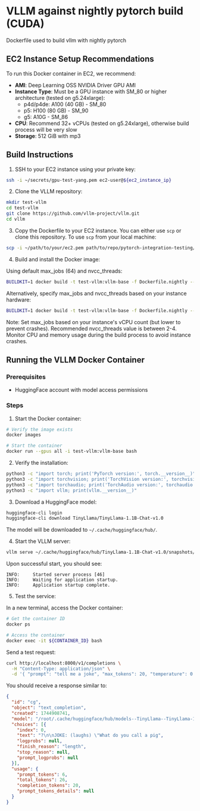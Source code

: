 # VLLM against nightly pytorch build (CUDA)
Dockerfile used to build vllm with nightly pytorch

## EC2 Instance Setup Recommendations

To run this Docker container in EC2, we recommend:

- **AMI**: Deep Learning OSS NVIDIA Driver GPU AMI
- **Instance Type**: Must be a GPU instance with SM_80 or higher architecture (tested on g5.24xlarge):
    - p4d/p4de: A100 (40 GB) - SM_80
    - p5: H100 (80 GB) - SM_90
    - g5: A10G - SM_86
- **CPU**: Recommend 32+ vCPUs (tested on g5.24xlarge), otherwise build process will be very slow
- **Storage**: 512 GiB with mp3

## Build Instructions

1. SSH to your EC2 instance using your private key:
```bash
ssh -i ~/secrets/gpu-test-yang.pem ec2-user@${ec2_instance_ip}
```

2. Clone the VLLM repository:
```bash
mkdir test-vllm
cd test-vllm
git clone https://github.com/vllm-project/vllm.git
cd vllm
```

3. Copy the Dockerfile to your EC2 instance. You can either use `scp` or clone this repository. To use `scp` from your local machine:
```bash
scp -i ~/path/to/your/ec2.pem path/to/repo/pytorch-integration-testing/vllm-torch-nightly/Dockerfile.nightly ec2-user@${ec2_instance_ip}:/home/ec2-user/test-vllm/vllm
```

4. Build and install the Docker image:

Using default max_jobs (64) and nvcc_threads:
```bash
BUILDKIT=1 docker build -t test-vllm:vllm-base -f Dockerfile.nightly --target vllm-base --progress plain .
```

Alternatively, specify max_jobs and nvcc_threads based on your instance hardware:
```bash
BUILDKIT=1 docker build -t test-vllm:vllm-base -f Dockerfile.nightly --target vllm-base --build-arg max-jobs=${MAX_JOBS} --build-arg nvcc_threads=${NVCC_THREADS} --progress plain .
```

Note: Set max_jobs based on your instance's vCPU count (but lower to prevent crashes). Recommended nvcc_threads value is between 2-4. Monitor CPU and memory usage during the build process to avoid instance crashes.

## Running the VLLM Docker Container

### Prerequisites
- HuggingFace account with model access permissions

### Steps

1. Start the Docker container:
```bash
# Verify the image exists
docker images

# Start the container
docker run --gpus all -i test-vllm:vllm-base bash
```

2. Verify the installation:
```bash
python3 -c "import torch; print('PyTorch version:', torch.__version__)"
python3 -c "import torchvision; print('TorchVision version:', torchvision.__version__)"
python3 -c "import torchaudio; print('TorchAudio version:', torchaudio.__version__)"
python3 -c "import vllm; print(vllm.__version__)"
```

3. Download a HuggingFace model:
```bash
huggingface-cli login
huggingface-cli download TinyLlama/TinyLlama-1.1B-Chat-v1.0
```
The model will be downloaded to `~/.cache/huggingface/hub/`.

4. Start the VLLM server:
```bash
vllm serve ~/.cache/huggingface/hub/TinyLlama-1.1B-Chat-v1.0/snapshots/${MODEL_VERSION}
```

Upon successful start, you should see:
```
INFO:     Started server process [46]
INFO:     Waiting for application startup.
INFO:     Application startup complete.
```

5. Test the service:

In a new terminal, access the Docker container:
```bash
# Get the container ID
docker ps

# Access the container
docker exec -it ${CONTAINER_ID} bash
```

Send a test request:
```bash
curl http://localhost:8000/v1/completions \
  -H "Content-Type: application/json" \
  -d '{ "prompt": "tell me a joke", "max_tokens": 20, "temperature": 0 }'
```

You should receive a response similar to:
```json
{
  "id": "cg",
  "object": "text_completion",
  "created": 1744908741,
  "model": "/root/.cache/huggingface/hub/models--TinyLlama--TinyLlama-1.1B-Chat-v1.0/snapshots/fe8a4ea1ffedaf415f4da2f062534de366a451e6/",
  "choices": [{
    "index": 0,
    "text": "?\n\nJOKE: (laughs) \"What do you call a pig",
    "logprobs": null,
    "finish_reason": "length",
    "stop_reason": null,
    "prompt_logprobs": null
  }],
  "usage": {
    "prompt_tokens": 6,
    "total_tokens": 26,
    "completion_tokens": 20,
    "prompt_tokens_details": null
  }
}
```
